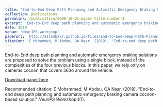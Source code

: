 ```yaml
---
title: "End-to-End Deep Path Planning and Automatic Emergency Braking Camera Cocoon-based Solution"
collection: publications
permalink: /publication/2009-10-01-paper-title-number-1
excerpt: 'End-to-End deep path planning and automatic emergency braking solutions are proposed to solve the problem using a single block, instead of the complexities of the four previous blocks. In this paper, we rely only on cameras cocoon that covers 360o around the vehicle.'
date: 2019
venue: 'NeurIPS workshop'
paperurl: 'http://eslambakr.github.io/files/End-to-End-Deep-Path-Planning-and-Automatic-Emergency-Braking-Camera-Cocoon-based-Solution.pdf'
citation: 'E Mohammed, M Abdou, OA Nasr. (2019). "End-to-end deep path planning and automatic emergency braking camera cocoon-based solution." <i>NeurIPS Workshop</i>.1(1).'
---
```

End-to-End deep path planning and automatic emergency braking solutions are proposed to solve the problem using a single block, instead of the complexities of the four previous blocks. In this paper, we rely only on cameras cocoon that covers 360o around the vehicle.

[Download paper here]([http://eslambakr.github.io/files/End-to-End-Deep-Path-Planning-and-Automatic-Emergency-Braking-Camera-Cocoon-based-Solution.pdf])

Recommended citation: E Mohammed, M Abdou, OA Nasr. (2019). "End-to-end deep path planning and automatic emergency braking camera cocoon-based solution." <i>NeurIPS Workshop</i>.1(1).
